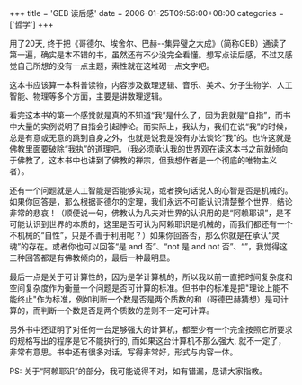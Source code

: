 +++
title = 'GEB 读后感'
date = 2006-01-25T09:56:00+08:00
categories = ['哲学']
+++

用了20天, 终于把《哥德尔、埃舍尔、巴赫--集异璧之大成》（简称GEB）通读了第一遍，确实是本不错的书，虽然还有不少没完全看懂。想写点读后感，不过又感觉自己所想的没有一点主题，索性就在这堆砌一点文字吧。

这本书应该算一本科普读物，内容涉及数理逻辑、音乐、美术、分子生物学、人工智能、物理等多个方面，主要是讲数理逻辑。

看完这本书的第一个感觉就是真的不知道“我”是什么了，因为我就是“自指”，而书中大量的实例说明了自指会引起悖论。而实际上，我认为，我们在说“我”的时候，总是有意或无意的跳到自身之外，也就是说我是没有办法谈论“我”的。也许这就是佛教里面要破除“我执”的道理吧。（我必须承认我的世界观在读这本书之前就倾向于佛教了，这本书中也讲到了佛教的禅宗，但我想作者是一个彻底的唯物主义者）。

还有一个问题就是人工智能是否能够实现，或者换句话说人的心智是否是机械的。如果你回答是，那么根据哥德尔的定理，我们永远不可能认识清楚整个世界，结论非常的悲哀！（顺便说一句，佛教认为凡夫对世界的认识用的是“阿赖耶识”，是不可能认识到世界的本质的，这里是否可认为阿赖耶识是机械的，而我们都还有一个不机械的“自性”，只是不善于利用呢？）如果你回答否，那么你就是在承认“灵魂”的存在。或者你也可以回答“是 and 否”、“not 是 and not 否”、“”，我觉得这三种回答都是有佛教倾向的，最后一种最明显。

最后一点是关于可计算性的，因为是学计算机的，所以我以前一直把时间复杂度和空间复杂度作为衡量一个问题是否可计算的标准。但书中的标准是把"理论上能不能终止"作为标准，例如判断一个数是否是两个质数的和（哥德巴赫猜想）是可计算的，而判断一个数是否是两个质数的差则不一定可计算。

另外书中还证明了对任何一台足够强大的计算机，都至少有一个完全按照它所要求的规格写出的程序是它不能执行的, 而如果这台计算机不那么强大, 就不一定了，非常有意思。书中还有很多对话，写得非常好，形式与内容一体。

PS: 关于“阿赖耶识”的部分，我可能说得不对，如有错漏，恳请大家指教。
